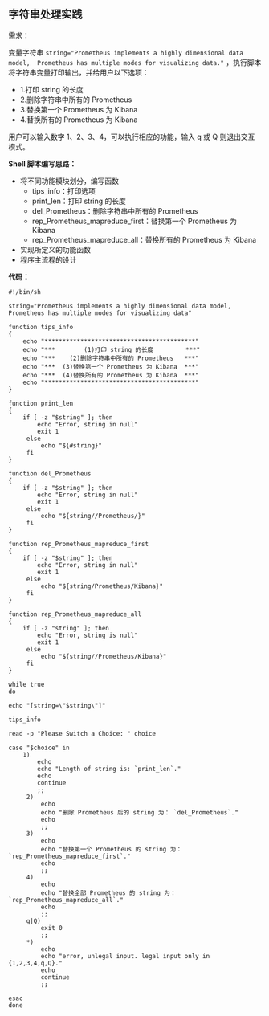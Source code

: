 ## 字符串处理实践

需求：

变量字符串 `string="Prometheus implements a highly dimensional data model,  Prometheus has multiple modes for visualizing data."` ，执行脚本将字符串变量打印输出，并给用户以下选项：

- 1.打印 string 的长度
- 2.删除字符串中所有的 Prometheus
- 3.替换第一个 Prometheus 为 Kibana
- 4.替换所有的 Prometheus 为 Kibana

用户可以输入数字 1、2、3、4，可以执行相应的功能，输入 q 或 Q 则退出交互模式。

**Shell 脚本编写思路：**

- 将不同功能模块划分，编写函数
  - tips_info：打印选项
  - print_len：打印 string 的长度
  - del_Prometheus：删除字符串中所有的 Prometheus
  - rep_Prometheus_mapreduce_first：替换第一个 Prometheus 为 Kibana
  - rep_Prometheus_mapreduce_all：替换所有的 Prometheus 为 Kibana
- 实现所定义的功能函数
- 程序主流程的设计



**代码：**

```shell
#!/bin/sh

string="Prometheus implements a highly dimensional data model, Prometheus has multiple modes for visualizing data"

function tips_info
{
    echo "******************************************"
    echo "***        (1)打印 string 的长度         ***"
    echo "***    (2)删除字符串中所有的 Prometheus   ***"
    echo "***  (3)替换第一个 Prometheus 为 Kibana  ***"
    echo "***  (4)替换所有的 Prometheus 为 Kibana  ***"
    echo "******************************************"
}

function print_len
{
    if [ -z "$string" ]; then
        echo "Error, string in null"
        exit 1
     else
         echo "${#string}"
     fi
}

function del_Prometheus
{
    if [ -z "$string" ]; then
        echo "Error, string in null"
        exit 1
     else
         echo "${string//Prometheus/}"
     fi
}

function rep_Prometheus_mapreduce_first
{
    if [ -z "$string" ]; then
        echo "Error, string in null"
        exit 1
     else 
         echo "${string/Prometheus/Kibana}"
     fi
}

function rep_Prometheus_mapreduce_all
{
    if [ -z "string" ]; then
        echo "Error, string is null"
        exit 1
     else
         echo "${string//Prometheus/Kibana}"
     fi
}

while true
do

echo "[string=\"$string\"]"

tips_info

read -p "Please Switch a Choice: " choice

case "$choice" in
    1)
        echo
        echo "Length of string is: `print_len`."
        echo
        continue
        ;;
     2)
         echo
         echo "删除 Prometheus 后的 string 为： `del_Prometheus`."
         echo
         ;;
     3)
         echo
         echo "替换第一个 Prometheus 的 string 为： `rep_Prometheus_mapreduce_first`."
         echo
         ;;
     4)
         echo
         echo "替换全部 Prometheus 的 string 为：`rep_Prometheus_mapreduce_all`."
         echo
         ;;
     q|Q)
         exit 0
         ;;
     *)
         echo
         echo "error, unlegal input. legal input only in {1,2,3,4,q,Q}."
         echo
         continue
         ;;

esac
done
```

